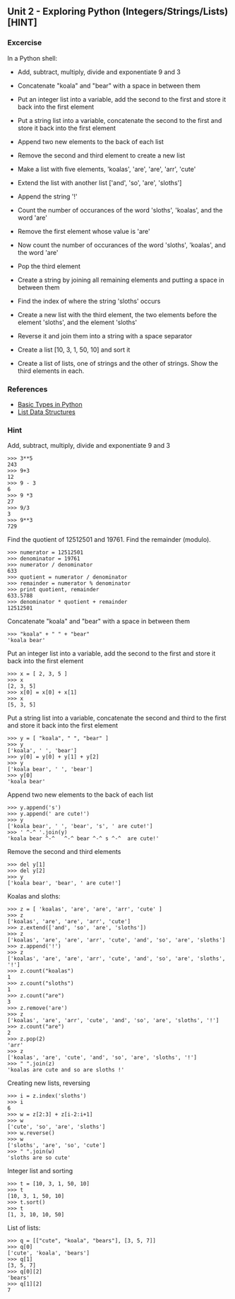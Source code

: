Unit 2 - Exploring Python (Integers/Strings/Lists) [HINT]
---

### **Excercise**

In a Python shell:

* Add, subtract, multiply, divide and exponentiate 9 and 3
* Concatenate "koala" and "bear" with a space in between them
* Put an integer list into a variable, add the second to the first and store it back into the first element
* Put a string list into a variable, concatenate the second to the first and store it back into the first element
* Append two new elements to the back of each list
* Remove the second and third element to create a new list

* Make a list with five elements, 'koalas', 'are', 'are', 'arr', 'cute'
* Extend the list with another list ['and', 'so', 'are', 'sloths']
* Append the string '!'
* Count the number of occurances of the word 'sloths', 'koalas', and the word 'are'
* Remove the first element whose value is 'are'
* Now count the number of occurances of the word 'sloths', 'koalas', and the word 'are'
* Pop the third element
* Create a string by joining all remaining elements and putting a space in between them

* Find the index of where the string 'sloths' occurs
* Create a new list with the third element, the two elements before the element 'sloths', and the element 'sloths'
* Reverse it and join them into a string with a space separator

* Create a list [10, 3, 1, 50, 10] and sort it

* Create a list of lists, one of strings and the other of strings.  Show the third elements in each.

### References

* [Basic Types in Python](https://docs.python.org/3/tutorial/introduction.html)
* [List Data Structures](https://docs.python.org/2/tutorial/datastructures.html)


### **Hint**

Add, subtract, multiply, divide and exponentiate 9 and 3

    >>> 3**5
    243
    >>> 9+3
    12
    >>> 9 - 3
    6
    >>> 9 *3
    27
    >>> 9/3
    3
    >>> 9**3
    729

Find the quotient of 12512501 and 19761.  Find the remainder (modulo).

    >>> numerator = 12512501
    >>> denominator = 19761
    >>> numerator / denominator
    633
    >>> quotient = numerator / denominator
    >>> remainder = numerator % denominator
    >>> print quotient, remainder
    633.5788
    >>> denominator * quotient + remainder
    12512501


Concatenate "koala" and "bear" with a space in between them

    >>> "koala" + " " + "bear"
    'koala bear'

Put an integer list into a variable, add the second to the first and store it back into the first element

    >>> x = [ 2, 3, 5 ]
    >>> x
    [2, 3, 5]
    >>> x[0] = x[0] + x[1]
    >>> x
    [5, 3, 5]

Put a string list into a variable, concatenate the second and third to the first and store it back into the first element

    >>> y = [ "koala", " ", "bear" ]
    >>> y
    ['koala', ' ', 'bear']
    >>> y[0] = y[0] + y[1] + y[2]
    >>> y
    ['koala bear', ' ', 'bear']
    >>> y[0]
    'koala bear'


Append two new elements to the back of each list

    >>> y.append('s')
    >>> y.append(' are cute!')
    >>> y
    ['koala bear', ' ', 'bear', 's', ' are cute!']
    >>> ' ^-^ '.join(y)
    'koala bear ^-^   ^-^ bear ^-^ s ^-^  are cute!'


Remove the second and third elements

    >>> del y[1]
    >>> del y[2]
    >>> y
    ['koala bear', 'bear', ' are cute!']


Koalas and sloths:

    >>> z = [ 'koalas', 'are', 'are', 'arr', 'cute' ]
    >>> z
    ['koalas', 'are', 'are', 'arr', 'cute']
    >>> z.extend(['and', 'so', 'are', 'sloths'])
    >>> z
    ['koalas', 'are', 'are', 'arr', 'cute', 'and', 'so', 'are', 'sloths']
    >>> z.append('!')
    >>> z
    ['koalas', 'are', 'are', 'arr', 'cute', 'and', 'so', 'are', 'sloths', '!']
    >>> z.count("koalas")
    1
    >>> z.count("sloths")
    1
    >>> z.count("are")
    3
    >>> z.remove('are')
    >>> z
    ['koalas', 'are', 'arr', 'cute', 'and', 'so', 'are', 'sloths', '!']
    >>> z.count("are")
    2
    >>> z.pop(2)
    'arr'
    >>> z
    ['koalas', 'are', 'cute', 'and', 'so', 'are', 'sloths', '!']
    >>> " ".join(z)
    'koalas are cute and so are sloths !'


Creating new lists, reversing

    >>> i = z.index('sloths')
    >>> i
    6
    >>> w = z[2:3] + z[i-2:i+1]
    >>> w
    ['cute', 'so', 'are', 'sloths']
    >>> w.reverse()
    >>> w
    ['sloths', 'are', 'so', 'cute']
    >>> " ".join(w)
    'sloths are so cute'


Integer list and sorting

    >>> t = [10, 3, 1, 50, 10]
    >>> t
    [10, 3, 1, 50, 10]
    >>> t.sort()
    >>> t
    [1, 3, 10, 10, 50]


List of lists:

    >>> q = [["cute", "koala", "bears"], [3, 5, 7]]
    >>> q[0]
    ['cute', 'koala', 'bears']
    >>> q[1]
    [3, 5, 7]
    >>> q[0][2]
    'bears'
    >>> q[1][2]
    7


